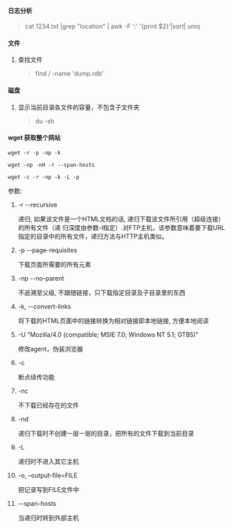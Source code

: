 #### 日志分析

>cat 1234.txt |grep "location" | awk -F ':' '{print $2}'|sort| uniq

#### 文件

1. 查找文件

    >find / -name 'dump.rdb'

#### 磁盘

1. 显示当前目录各文件的容量，不包含子文件夹

    >du -sh

#### wget 获取整个网站

    wget -r -p -np -k

    wget -np -nH -r --span-hosts

    wget -c -r -np -k -L -p

参数:

1. -r --recursive

    递归, 如果该文件是一个HTML文档的话, 递归下载该文件所引用（超级连接）的所有文件（递 归深度由参数-l指定）.对FTP主机，该参数意味着要下载URL指定的目录中的所有文件，递归方法与HTTP主机类似。

2. -p --page-requisites

    下载页面所需要的所有元素

3. -np --no-parent

    不追溯至父级, 不跟随链接，只下载指定目录及子目录里的东西

4. -k, --convert-links

    将下载的HTML页面中的链接转换为相对链接即本地链接, 方便本地阅读

5. -U "Mozilla/4.0 (compatible; MSIE 7.0; Windows NT 5.1; GTB5)"

    修改agent，伪装浏览器

6. -c

    断点续传功能

7. -nc

    不下载已经存在的文件
    
8. -nd 

    递归下载时不创建一层一层的目录，把所有的文件下载到当前目录

9. -L 

    递归时不进入其它主机

10. -o, –output-file=FILE 

    把记录写到FILE文件中

11. --span-hosts

    当递归时转到外部主机